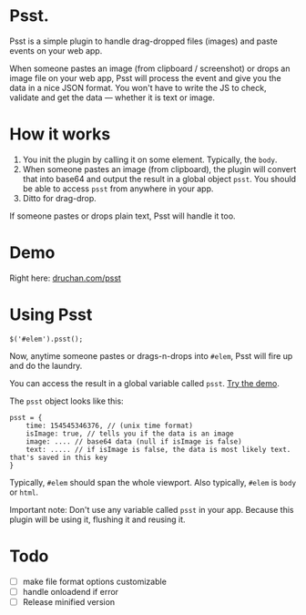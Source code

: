 # Psst.

Psst is a simple plugin to handle drag-dropped files (images) and paste events on your web app.

When someone pastes an image (from clipboard / screenshot) or drops an image file on your web app, Psst will process the event and give you the data in a nice JSON format. You won't have to write the JS to check, validate and get the data &mdash; whether it is text or image.


# How it works

1. You init the plugin by calling it on some element. Typically, the `body`.
2. When someone pastes an image (from clipboard), the plugin will convert that into base64 and output the result in a global object `psst`. You should be able to access `psst` from anywhere in your app.
3. Ditto for drag-drop.

If someone pastes or drops plain text, Psst will handle it too.

# Demo

Right here: [druchan.com/psst][0]

# Using Psst

```
$('#elem').psst();
```

Now, anytime someone pastes or drags-n-drops into `#elem`, Psst will fire up and do the laundry.

You can access the result in a global variable called `psst`. [Try the demo][0].

The `psst` object looks like this:

```
psst = {
    time: 154545346376, // (unix time format)
    isImage: true, // tells you if the data is an image
    image: .... // base64 data (null if isImage is false)
    text: ..... // if isImage is false, the data is most likely text. that's saved in this key
}
```

Typically, `#elem` should span the whole viewport. Also typically, `#elem` is `body` or `html`.

Important note: Don't use any variable called `psst` in your app. Because this plugin will be using it, flushing it and reusing it.

# Todo

- [ ] make file format options customizable 
- [ ] handle onloadend if error
- [ ] Release minified version

[0]: http://druchan.com/psst/